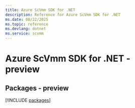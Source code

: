 ```yaml
---
title: Azure ScVmm SDK for .NET
description: Reference for Azure ScVmm SDK for .NET
ms.date: 08/22/2025
ms.topic: reference
ms.devlang: dotnet
ms.service: scvmm
---
```

# Azure ScVmm SDK for .NET - preview
## Packages - preview
[!INCLUDE [packages](scvmm-index.md)]